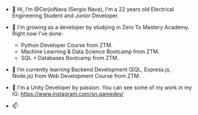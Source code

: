 - 👋 Hi, I’m @CerjioNava (Sergio Nava), I'm a 22 years old Electrical Engineering Student and Junior Developer.
- 👀 I'm growing as a developer by studying in Zero To Mastery Academy. Right now I've done:
  
  * Python Developer Course from ZTM.
  * Machine Learning & Data Science Bootcamp from ZTM.
  * SQL + Databases Bootcamp from ZTM.
  
- 🌱 I’m currently learning Backend Development (SQL, Express.js, Node.js) from Web Development Course from ZTM.
- 💞️ I'm a Unity Developer by passion. You can see some of my work in my IG: https://www.instagram.com/sn.gamedev/
- 📫 

